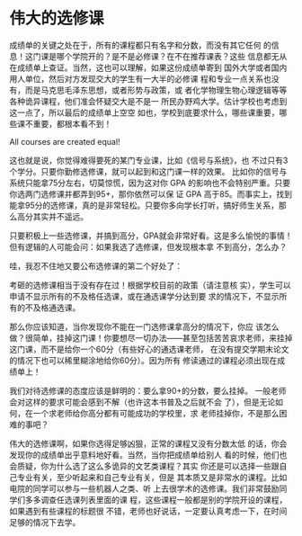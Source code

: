 # 伟大的选修课

成绩单的关键之处在于，所有的课程都只有名字和分数，而没有其它任何 的信息！这门课是哪个学院开的？是不是必修课？在不在推荐课表？这些 信息都无从在成绩单上查证。当然，这也可以理解，如果这份成绩单寄到 国外大学或者国内用人单位，然后对方发现交大的学生有一大半的必修课 程和专业一点关系也没有，而是马克思毛泽东思想，或者形势与政策，或 者化学物理生物心理逻辑等等各种诡异课程，他们准会怀疑交大是不是一 所民办野鸡大学。估计学校也考虑到这一点了，所以最后的成绩单上空空 如也，学校到底要求什么，哪些课重要，哪些课不重要，都根本看不到！

All courses are created equal!

这也就是说，你觉得难得要死的某门专业课，比如《信号与系统》，也 不过只有3个学分。只要你勤修选修课，就可以起到和这门课一样的效果。 比如你的信号与系统只能拿75分左右，切莫惊慌，因为这对你 GPA 的影响也不会特别严重。只要你选两门选修课并都弄到95+，那你依然可以保 证 GPA 高于85。而事实上，找到能拿95分的选修课，真的是非常轻松。只要你多向学长打听，搞好师生关系，那么高分其实并不遥远。

只要积极上一些选修课，并搞到高分，GPA就会非常好看。这是多么愉悦的事情！但有逻辑的人可能会问：如果我选了选修课，但发现根本拿 不到高分，怎么办？

哇，我忍不住地又要公布选修课的第二个好处了：

考砸的选修课相当于没有存在过！根据学校目前的政策（请注意核 实），学生可以申请不显示所有的不及格任选课，或在通选课学分达到要 求的情况下，不显示所有的不及格通选课。

那么你应该知道，当你发现你不能在一门选修课拿高分的情况下，你应 该怎么做？很简单，挂掉这门课！你要想尽一切办法——甚至包括苦苦哀求老师，来挂掉这门课，而不是给你一个60分（有些好心的通选课老师， 在没有提交学期末论文的情况下也可以稀里糊涂地给你60分）。因为所有 修读通过的课程必须出现在成绩单上！

我们对待选修课的态度应该是鲜明的：要么拿90+的分数，要么挂掉。 一般老师会对这样的要求可能会感到不解（也许这本书普及之后就不会 了），但是无论如何，在一个求老师给你高分都有可能成功的学校里，求 老师挂掉你，不是那么困难的事吧？

伟大的选修课啊，如果你选得足够凶狠，正常的课程又没有分数太低 的话，你会发现你的成绩单出乎意料地好看。当然，当你把成绩单给别人 看的时候，他们也会质疑，你为什么选了这么多诡异的文艺类课程？其实 你还是可以选择一些跟自己专业有关，至少听起来和自己专业有关，但是 其本质又是非常水的课程。比如电院的同学可以参与一些机器人之类、听 上去很学术的选修课。我们非常鼓励同学们多多调查任选课列表里面的课 程，这些课程一般都是别的学院开设的课程，如果遇到有些课程的标题很 不错，老师也好说话，一定要认真考虑一下，在时间足够的情况下去学。

